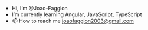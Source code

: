 -  Hi, I’m @Joao-Faggion
-  I’m currently learning Angular, JavaScript, TypeScript
- 📫 How to reach me joaofaggion2003@gmail.com

<!---
Joao-Faggion/Joao-Faggion is a ✨ special ✨ repository because its `README.md` (this file) appears on your GitHub profile.
You can click the Preview link to take a look at your changes.
--->
